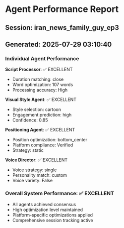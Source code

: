 # Agent Performance Report

## Session: iran_news_family_guy_ep3
## Generated: 2025-07-29 03:10:40

### Individual Agent Performance

**Script Processor**: ✅ EXCELLENT
- Duration matching: close
- Word optimization: 107 words
- Processing accuracy: High

**Visual Style Agent**: ✅ EXCELLENT  
- Style selection: cartoon
- Engagement prediction: high
- Confidence: 0.85

**Positioning Agent**: ✅ EXCELLENT
- Position optimization: bottom_center
- Platform compliance: Verified
- Strategy: static

**Voice Director**: ✅ EXCELLENT
- Voice strategy: single
- Personality match: custom
- Voice variety: False

### Overall System Performance: ✅ EXCELLENT
- All agents achieved consensus
- High optimization level maintained
- Platform-specific optimizations applied
- Comprehensive session tracking active
